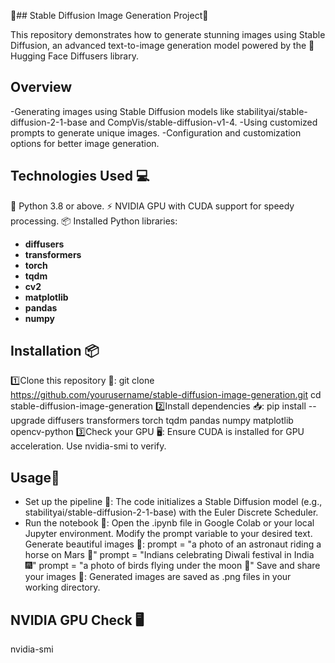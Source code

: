 🌟## Stable Diffusion Image Generation Project🌟

This repository demonstrates how to generate stunning images using Stable Diffusion, an advanced text-to-image generation model powered by the 🧠 Hugging Face Diffusers library.

## Overview
-Generating images using Stable Diffusion models like stabilityai/stable-diffusion-2-1-base and CompVis/stable-diffusion-v1-4.
-Using customized prompts to generate unique images.
-Configuration and customization options for better image generation.

## Technologies Used 💻
🐍 Python 3.8 or above.
⚡ NVIDIA GPU with CUDA support for speedy processing.
📦 Installed Python libraries:
- **diffusers**
- **transformers**
- **torch**
- **tqdm**
- **cv2**
- **matplotlib**
- **pandas**
- **numpy**

## Installation 📦
1️⃣Clone this repository 📂:
git clone https://github.com/yourusername/stable-diffusion-image-generation.git
cd stable-diffusion-image-generation
2️⃣Install dependencies 📥:
pip install --upgrade diffusers transformers torch tqdm pandas numpy matplotlib opencv-python
3️⃣Check your GPU 🖥️: Ensure CUDA is installed for GPU acceleration. Use nvidia-smi to verify.

 ## Usage🚀
 - Set up the pipeline 🔧:
The code initializes a Stable Diffusion model (e.g., stabilityai/stable-diffusion-2-1-base) with the Euler Discrete Scheduler.
- Run the notebook 📔:
Open the .ipynb file in Google Colab or your local Jupyter environment.
Modify the prompt variable to your desired text.
Generate beautiful images 🌟:
prompt = "a photo of an astronaut riding a horse on Mars 🌌"
prompt = "Indians celebrating Diwali festival in India 🎆"
prompt = "a photo of birds flying under the moon 🌙"
Save and share your images 💾:
Generated images are saved as .png files in your working directory.

## NVIDIA GPU Check 🖥️
nvidia-smi


